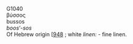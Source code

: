 <body>
  <p>G1040<br>  βύσσος  <br> bussos  <br><i>boos‘-sos </i><br>Of Hebrew origin [<a href="h0948.htm">948</a> ; white <i>linen:</i> - fine linen.<br></p>
 </body>